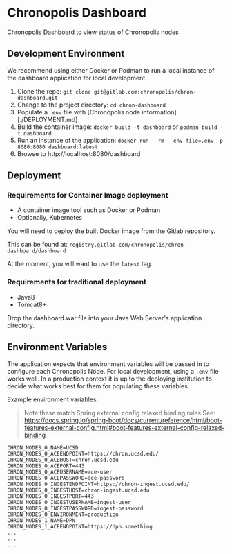 # Chronopolis Dashboard

Chronopolis Dashboard to view status of Chronopolis nodes

## Development Environment

We recommend using either Docker or Podman to run a local instance of the
dashboard application for local development.

1. Clone the repo: `git clone git@gitlab.com:chronopolis/chron-dashboard.git`
1. Change to the project directory: `cd chron-dashboard`
1. Populate a `.env` file with [Chronopolis node information][./DEPLOYMENT.md]
1. Build the container image: `docker build -t dashboard` or `podman build -t
   dashboard`
1. Run an instance of the application: `docker run --rm --env-file=.env -p
   8080:8080 dashboard:latest`
1. Browse to http://localhost:8080/dashboard

## Deployment

### Requirements for Container Image deployment
- A container image tool such as Docker or Podman
- Optionally, Kubernetes

You will need to deploy the built Docker image from the Gitlab repository.

This can be found at: `registry.gitlab.com/chronopolis/chron-dashboard/dashboard`

At the moment, you will want to use the `latest` tag.

### Requirements for traditional deployment
- Java8
- Tomcat8+

Drop the dashboard.war file into your Java Web Server's application directory.

## Environment Variables

The application expects that environment variables will be passed in to
configure each Chronopolis Node. For local development, using a `.env` file
works well. In a production context it is up to the deploying institution to
decide what works best for them for populating these variables.

Example environment variables:

> Note these match Spring external config relaxed binding rules
> See: https://docs.spring.io/spring-boot/docs/current/reference/html/boot-features-external-config.html#boot-features-external-config-relaxed-binding

```
CHRON_NODES_0_NAME=UCSD
CHRON_NODES_0_ACEENDPOINT=https://chron.ucsd.edu/
CHRON_NODES_0_ACEHOST=chron.ucsd.edu
CHRON_NODES_0_ACEPORT=443
CHRON_NODES_0_ACEUSERNAME=ace-user
CHRON_NODES_0_ACEPASSWORD=ace-password
CHRON_NODES_0_INGESTENDPOINT=https://chron-ingest.ucsd.edu/
CHRON_NODES_0_INGESTHOST=chron-ingest.ucsd.edu
CHRON_NODES_0_INGESTPORT=443
CHRON_NODES_0_INGESTUSERNAME=ingest-user
CHRON_NODES_0_INGESTPASSWORD=ingest-password
CHRON_NODES_0_ENVIRONMENT=production
CHRON_NODES_1_NAME=DPN
CHRON_NODES_1_ACEENDPOINT=https://dpn.something
...
...
...
```

